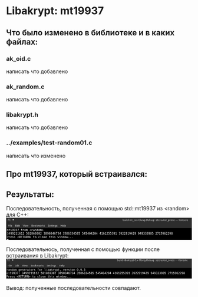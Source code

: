 # Libakrypt: mt19937

## Что было изменено в библиотеке и в каких файлах:

### ak_oid.c

написать что добавлено

### ak_random.c

написать что добавлено

### libakrypt.h

написать что добавлено

### ../examples/test-random01.c

написать что изменено

## Про mt19937, который встраивался:

## Результаты:
 
Последовательность, полученная с помощью  std::mt19937 из \<random> для C++:
![](MT_test/image.png)

Последовательнось, полученная с помощью функции после встраивания в Libakrypt:
![](MT_test/libacrypt_test_results.jpg)

Вывод: полученные последовательности совпадают. 


